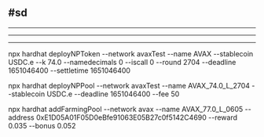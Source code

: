 ## #sd

---

---

---

npx hardhat deployNPToken --network avaxTest --name AVAX --stablecoin USDC.e --k 74.0 --namedecimals 0 --iscall 0 --round 2704 --deadline 1651046400 --settletime 1651046400

npx hardhat deployNPPool --network avaxTest --name AVAX_74.0_L_2704 --stablecoin USDC.e --deadline 1651046400 --fee 50

npx hardhat addFarmingPool --network avax --name AVAX_77.0_L_0605 --address 0xE1D05A01F05D0eBfe91063E05B27c0f5142C4690 --reward 0.035 --bonus 0.052
